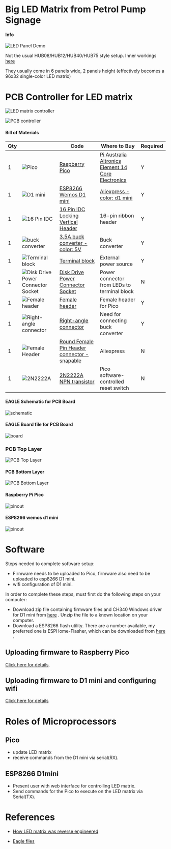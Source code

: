 # Big LED Matrix from Petrol Pump Signage

#### Info

![LED Panel Demo](https://raw.githubusercontent.com/microcontrollersig/brian-led-matrix-petrol-signs/main/images/20210626_175707.jpg)

Not the usual HUB08/HUB12/HUB40/HUB75 style setup. Inner workings [here](https://github.com/microcontrollersig/brian-led-matrix-petrol-signs/blob/main/REVERSEENGINEER.md)

They usually come in 6 panels wide, 2 panels height (effectively becomes a 96x32 single-color LED matrix)

# PCB Controller for LED matrix

![LED matrix controller](https://cdn.jsdelivr.net/gh/microcontrollersig/brian-led-matrix-petrol-signs@main/screenshots/20211204_105131.jpg)

![PCB controller](https://cdn.jsdelivr.net/gh/microcontrollersig/brian-led-matrix-petrol-signs@main/screenshots/20211204_105143.jpg)

#### Bill of Materials

| Qty |                                                                                                                                                                                             | Code                                                                                                          | Where to Buy                                                                                                                                                                                                                                                                                                                                                                                            | Required |
| --- | ------------------------------------------------------------------------------------------------------------------------------------------------------------------------------------------- | ------------------------------------------------------------------------------------------------------------- | ------------------------------------------------------------------------------------------------------------------------------------------------------------------------------------------------------------------------------------------------------------------------------------------------------------------------------------------------------------------------------------------------------- | -------- |
| 1   | ![Pico](https://raw.githubusercontent.com/microcontrollersig/brian-led-matrix-petrol-signs/main/pico.jpg)                                                                                   | [Raspberry Pico](https://www.raspberrypi.org/documentation/rp2040/getting-started/)                           | [Pi Australia](https://raspberry.piaustralia.com.au/products/raspberry-pi-pico?variant=32587824070705)<br/>[Altronics](https://www.altronics.com.au/p/z6421-raspberry-pi-pico-microcontroller-board/)<br/>[Element 14](https://au.element14.com/raspberry-pi/raspberry-pi-pico/raspberry-pi-32bit-arm-cortex/dp/3643332)<br/>[Core Electronics](https://core-electronics.com.au/raspberry-pi-pico.html) | Y        |
| 1   | ![D1 mini](https://github.com/microcontrollersig/brian-led-matrix-petrol-signs/raw/main/d1_mini_v3.1.0_1_16x16.jpg)                                                                         | [ESP8266 Wemos D1 mini](https://www.wemos.cc/en/latest/d1/d1_mini.html)                                       | [Aliexpress - color: d1 mini](https://www.aliexpress.com/item/32651747570.html)                                                                                                                                                                                                                                                                                                                         | Y        |
| 1   | ![16 Pin IDC](https://github.com/microcontrollersig/brian-led-matrix-petrol-signs/raw/main/PP1138-16-pin-idc-locking-vertical-headerImageMain-515.jpg)                                      | [16 Pin IDC Locking Vertical Header](https://www.jaycar.com.au/16-pin-idc-locking-vertical-header/p/PP1138)   | 16-pin ribbon header                                                                                                                                                                                                                                                                                                                                                                                    | Y        |
| 1   | ![buck converter](https://github.com/microcontrollersig/brian-led-matrix-petrol-signs/raw/main/images/buckconverternew.png)                                                                 | [3.5A buck converter - color: 5V](https://www.aliexpress.com/item/33036075561.html)                           | Buck converter                                                                                                                                                                                                                                                                                                                                                                                          | Y        |
| 1   | ![Terminal block](https://images.altronics.com.au/prod_new/p/P2041.jpg)                                                                                                                     | [Terminal block](https://www.altronics.com.au/p/p2041a-dinkle-3-way-5.08mm-pcb-mount-terminal-block/)         | External power source                                                                                                                                                                                                                                                                                                                                                                                   | Y        |
| 1   | ![Disk Drive Power Connector Socket](https://www.jaycar.com.au/medias/sys_master/images/images/9526620946462/PS0742-disk-drive-power-connector-socketImageMain-515.jpg)                     | [Disk Drive Power Connector Socket](https://www.jaycar.com.au/disk-drive-power-connector-socket/p/PS0742)     | Power connector from LEDs to terminal block                                                                                                                                                                                                                                                                                                                                                             | N        |
| 1   | ![Female header](https://www.jaycar.com.au/medias/sys_master/images/images/9589136949278/HM3230-40-pin-female-header-stripImageMain-515.jpg)                                                | [Female header](https://www.jaycar.com.au/40-pin-female-header-strip/p/HM3230)                                | Female header for Pico                                                                                                                                                                                                                                                                                                                                                                                  | Y        |
| 1   | ![Right-angle connector](https://raw.githubusercontent.com/microcontrollersig/brian-led-matrix-petrol-signs/main/images/rightangleconnector.jpg)                                            | [Right-angle connector ](https://www.rockby.com.au/CatresultsSql_12.cfm?select=33&subcode=142&stock_no=27464) | Need for connecting buck converter                                                                                                                                                                                                                                                                                                                                                                      | Y        |
| 1   | ![Female Header](https://github.com/microcontrollersig/brian-led-matrix-petrol-signs/raw/main/10pcs-lot-40P-female-header-1x40-Pin-2-54-Round-Female-Pin-Header-connector-1-40.jpg_Q90.jpg) | [Round Female Pin Header connector - snapable](https://www.aliexpress.com/item/32848204130.html)              | Aliexpress                                                                                                                                                                                                                                                                                                                                                                                              | N        |
| 1   | ![2N2222A](https://www.jaycar.com.au/medias/sys_master/images/images/9592372789278/ZT2298-2n2222a-npn-transistorImageMain-515.jpg)                                                          | [2N2222A NPN transistor](https://www.jaycar.com.au/2n2222a-npn-transistor/p/ZT2298)                           | Pico software-controlled reset switch                                                                                                                                                                                                                                                                                                                                                                   | N        |

#### EAGLE Schematic for PCB Board

![schematic](https://github.com/microcontrollersig/brian-led-matrix-petrol-signs/raw/main/eagle/Brians%20test%20board%2018-schematic.png)

#### EAGLE Board file for PCB Board

![board](https://github.com/microcontrollersig/brian-led-matrix-petrol-signs/raw/main/eagle/Brians%20test%20board%2018-board.png)

### PCB Top Layer

![PCB Top Layer](https://github.com/microcontrollersig/brian-led-matrix-petrol-signs/raw/main/eagle/Brians%20test%20board%2018-top.png)

#### PCB Bottom Layer

![PCB Bottom Layer](https://github.com/microcontrollersig/brian-led-matrix-petrol-signs/raw/main/eagle/Brians%20test%20board%2018-bottom.png)

#### Raspberry Pi Pico

![pinout](https://www.raspberrypi-spy.co.uk/wp-content/uploads/2021/01/raspberry_pi_pico_pinout.png)

#### ESP8266 wemos d1 mini

![pinout](https://i2.wp.com/randomnerdtutorials.com/wp-content/uploads/2019/05/ESP8266-WeMos-D1-Mini-pinout-gpio-pin.png?w=715&quality=100&strip=all&ssl=1)

# Software

Steps needed to complete software setup:

- Firmware needs to be uploaded to Pico, firmware also need to be uploaded to esp8266 D1 mini.
- wifi configuration of D1 mini.

In order to complete these steps, must first do the following steps on your computer:

- Download zip file containing firmware files and CH340 Windows driver for D1 mini from [here](https://github.com/microcontrollersig/brian-led-matrix-petrol-signs/releases/latest/download/brian-petrol-signs-easy-firmware-upload.zip) . Unzip the file to a known location on your computer.
- Download a ESP8266 flash utility. There are a number available, my preferred one is ESPHome-Flasher, which can be
  downloaded from [here](https://github.com/esphome/esphome-flasher/releases) .

## Uploading firmware to Raspberry Pico

[Click here for details](https://github.com/microcontrollersig/brian-led-matrix-petrol-signs/tree/main/code/pico).

## Uploading firmware to D1 mini and configuring wifi

[Click here for details](https://github.com/microcontrollersig/brian-led-matrix-petrol-signs/tree/main/code/d1mini)

# Roles of Microprocessors

## Pico

- update LED matrix
- receive commands from the D1 mini via serial(RX).

## ESP8266 D1mini

- Present user with web interface for controlling LED matrix.
- Send commands for the Pico to execute on the LED matrix via Serial(TX).

# References

- [How LED matrix was reverse engineered](https://github.com/microcontrollersig/brian-led-matrix-petrol-signs/blob/main/REVERSEENGINEER.md)

- [Eagle files](https://github.com/microcontrollersig/brian-led-matrix-petrol-signs/tree/main/eagle)
